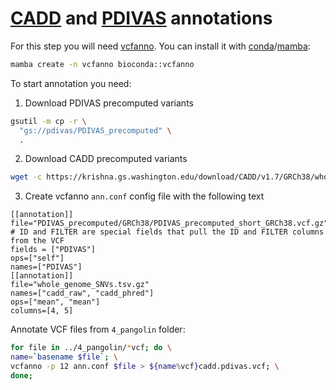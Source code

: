 # [CADD](https://github.com/kircherlab/CADD-scripts) and [PDIVAS](https://github.com/shiro-kur/PDIVAS?tab=readme-ov-file) annotations

For this step you will need [vcfanno](https://github.com/brentp/vcfanno). You can install it with [conda](https://conda.io/projects/conda/en/latest/user-guide/install/index.html)/[mamba](https://mamba.readthedocs.io/en/latest/installation/mamba-installation.html):

```bash
mamba create -n vcfanno bioconda::vcfanno
```

To start annotation you need:

1. Download PDIVAS precomputed variants
```bash
gsutil -m cp -r \
  "gs://pdivas/PDIVAS_precomputed" \
  .
```
2. Download CADD precomputed variants
```bash
wget -c https://krishna.gs.washington.edu/download/CADD/v1.7/GRCh38/whole_genome_SNVs.tsv.gz # download variants db
```
3. Create vcfanno `ann.conf` config file with the following text
```plaintext
[[annotation]]
file="PDIVAS_precomputed/GRCh38/PDIVAS_precomputed_short_GRCh38.vcf.gz"
# ID and FILTER are special fields that pull the ID and FILTER columns from the VCF
fields = ["PDIVAS"]
ops=["self"]
names=["PDIVAS"]
[[annotation]]
file="whole_genome_SNVs.tsv.gz"
names=["cadd_raw", "cadd_phred"]
ops=["mean", "mean"]
columns=[4, 5]
```

Annotate VCF files from `4_pangolin` folder:
```bash
for file in ../4_pangolin/*vcf; do \
name=`basename $file`; \
vcfanno -p 12 ann.conf $file > ${name%vcf}cadd.pdivas.vcf; \
done;
```
